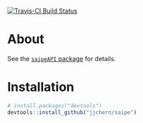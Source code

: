 
<!-- README.md is generated from README.Rmd. Please edit that file -->
[![Travis-CI Build Status](https://travis-ci.org/jjchern/saipe.svg?branch=master)](https://travis-ci.org/jjchern/saipe)

About
=====

See the [`saipeAPI` package](https://github.com/jjchern/saipeAPI) for details.

Installation
============

``` r
# install.packages("devtools")
devtools::install_github("jjchern/saipe")
```

